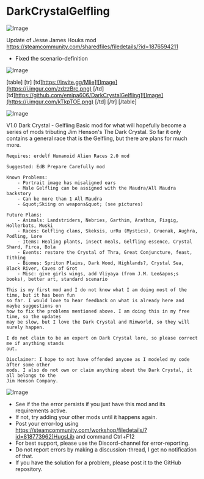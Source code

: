 # DarkCrystalGelfling

![Image](https://i.imgur.com/WAEzk68.png)

Update of Jesse James Houks mod
https://steamcommunity.com/sharedfiles/filedetails/?id=1876594211

- Fixed the scenario-definition

![Image](https://i.imgur.com/7Gzt3Rg.png)


[table]
	[tr]
		[td]https://invite.gg/Mlie]![Image](https://i.imgur.com/zdzzBrc.png)
[/td]
		[td]https://github.com/emipa606/DarkCrystalGelfling]![Image](https://i.imgur.com/kTkpTOE.png)
[/td]
	[/tr]
[/table]
	
![Image](https://i.imgur.com/NOW7jU1.png)


V1.0
        Dark Crystal - Gelfling
    Basic mod for what will hopefully become a series of mods tributing Jim Henson&apos;s The Dark 
    Crystal. So far it only contains a general race that is the Gelfling, but there are plans
    for much more.
    
    Requires: erdelf Humanoid Alien Races 2.0 mod

    Suggested: EdB Prepare Carefully mod

    Known Problems:
        - Portrait image has misaligned ears
        - Male Gelfling can be assigned with the Maudra/All Maudra backstory
        - Can be more than 1 All Maudra
        - &quot;Skiing on weapons&quot; (see pictures)

    Future Plans:
        - Animals: Landstriders, Nebries, Garthim, Arathim, Fizgig, Hollerbats, Muski
        - Races: Gelfling clans, Skeksis, urRu (Mystics), Gruenak, Aughra, Podling, Lore
        - Items: Healing plants, insect meals, Gelfling essence, Crystal Shard, Firca, Bola
        - Events: restore the Crystal of Thra, Great Conjuncture, feast, Tithing
        - Biomes: Spriton Plains, Dark Wood, Highlands?, Crystal Sea, Black River, Caves of Grot
        - Misc: give girls wings, add Vliyaya (from J.M. Lee&apos;s books), better art, standard scenario

    This is my first mod and I do not know what I am doing most of the time, but it has been fun
    so far. I would love to hear feedback on what is already here and maybe suggestions on 
    how to fix the problems mentioned above. I am doing this in my free time, so the updates 
    may be slow, but I love the Dark Crystal and Rimworld, so they will surely happen.

    I do not claim to be an expert on Dark Crystal lore, so please correct me if anything stands
    out. 

    Disclaimer: I hope to not have offended anyone as I modeled my code after some other
    mods. I also do not own or claim anything about the Dark Crystal, it all belongs to the 
    Jim Henson Company.


![Image](https://i.imgur.com/Rs6T6cr.png)



-  See if the the error persists if you just have this mod and its requirements active.
-  If not, try adding your other mods until it happens again.
-  Post your error-log using https://steamcommunity.com/workshop/filedetails/?id=818773962]HugsLib and command Ctrl+F12
-  For best support, please use the Discord-channel for error-reporting.
-  Do not report errors by making a discussion-thread, I get no notification of that.
-  If you have the solution for a problem, please post it to the GitHub repository.




